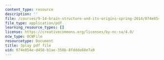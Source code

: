 ```yaml
---
content_type: resource
description: ''
file: /courses/9-14-brain-structure-and-its-origins-spring-2014/074e854ed458b1ae358b8fddde68e7a9_555123.pdf
file_type: application/pdf
learning_resource_types: []
license: https://creativecommons.org/licenses/by-nc-sa/4.0/
ocw_type: OCWFile
resourcetype: Document
title: 3play pdf file
uid: 074e854e-d458-b1ae-358b-8fddde68e7a9
---
```

